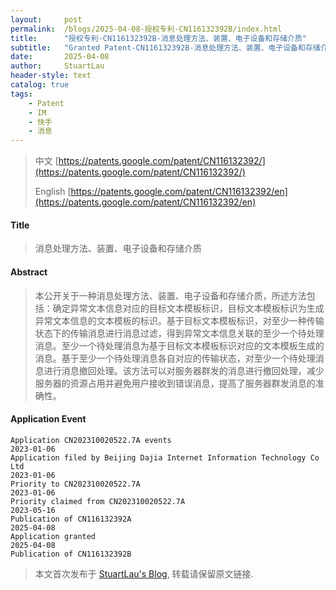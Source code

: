 ```yaml
---
layout:     post
permalink:  /blogs/2025-04-08-授权专利-CN116132392B/index.html
title:      "授权专利-CN116132392B-消息处理方法、装置、电子设备和存储介质"
subtitle:   "Granted Patent-CN116132392B-消息处理方法、装置、电子设备和存储介质"
date:       2025-04-08
author:     StuartLau
header-style: text
catalog: true
tags:
    - Patent
    - IM
    - 快手
    - 消息
---
```

> 中文 [https://patents.google.com/patent/CN116132392/](https://patents.google.com/patent/CN116132392/)
>
> English [https://patents.google.com/patent/CN116132392/en](https://patents.google.com/patent/CN116132392/en)

#### Title
> 消息处理方法、装置、电子设备和存储介质










#### Abstract
> 本公开关于一种消息处理方法、装置、电子设备和存储介质，所述方法包括：确定异常文本信息对应的目标文本模板标识，目标文本模板标识为生成异常文本信息的文本模板的标识。基于目标文本模板标识，对至少一种传输状态下的传输消息进行消息过滤，得到异常文本信息关联的至少一个待处理消息。至少一个待处理消息为基于目标文本模板标识对应的文本模板生成的消息。基于至少一个待处理消息各自对应的传输状态，对至少一个待处理消息进行消息撤回处理。该方法可以对服务器群发的消息进行撤回处理，减少服务器的资源占用并避免用户接收到错误消息，提高了服务器群发消息的准确性。








#### Application Event
```
Application CN202310020522.7A events 
2023-01-06
Application filed by Beijing Dajia Internet Information Technology Co Ltd
2023-01-06
Priority to CN202310020522.7A
2023-01-06
Priority claimed from CN202310020522.7A
2023-05-16
Publication of CN116132392A
2025-04-08
Application granted
2025-04-08
Publication of CN116132392B
```
> 本文首次发布于 [StuartLau's Blog](https://stuartlau.github.io), 
转载请保留原文链接.
